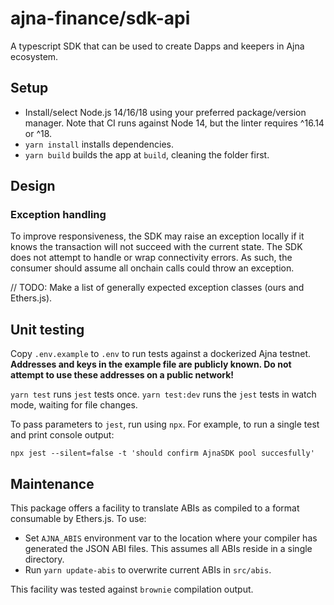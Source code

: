 # ajna-finance/sdk-api

A typescript SDK that can be used to create Dapps and keepers in Ajna ecosystem.

## Setup

- Install/select Node.js 14/16/18 using your preferred package/version manager. Note that CI runs against Node 14, but the linter requires ^16.14 or ^18.
- `yarn install` installs dependencies.
- `yarn build` builds the app at `build`, cleaning the folder first.

## Design

### Exception handling

To improve responsiveness, the SDK may raise an exception locally if it knows the transaction will not succeed with the current state. The SDK does not attempt to handle or wrap connectivity errors. As such, the consumer should assume all onchain calls could throw an exception.

// TODO: Make a list of generally expected exception classes (ours and Ethers.js).

## Unit testing

Copy `.env.example` to `.env` to run tests against a dockerized Ajna testnet.
**Addresses and keys in the example file are publicly known. Do not attempt to use these addresses on a public network!**

`yarn test` runs `jest` tests once.
`yarn test:dev` runs the `jest` tests in watch mode, waiting for file changes.

To pass parameters to `jest`, run using `npx`. For example, to run a single test and print console output:

```
npx jest --silent=false -t 'should confirm AjnaSDK pool succesfully'
```

## Maintenance

This package offers a facility to translate ABIs as compiled to a format consumable by Ethers.js. To use:

- Set `AJNA_ABIS` environment var to the location where your compiler has generated the JSON ABI files. This assumes all ABIs reside in a single directory.
- Run `yarn update-abis` to overwrite current ABIs in `src/abis`.

This facility was tested against `brownie` compilation output.

